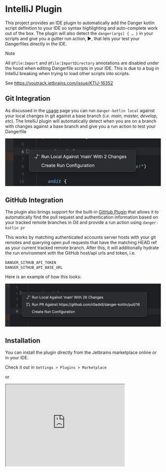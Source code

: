 # IntelliJ Plugin

This project provides an IDE plugin to automatically add the Danger kotlin script definition to your IDE so syntax highlighting and auto-complete work out of the box.
The plugin will also detect the `danger(args) { … }` in your scripts and give you a gutter run action, ▶︎, that lets your test your Dangerfiles directly in the IDE.

> [!NOTE]
> All `@file:Import` and `@file:ImportDirectory` annotations are disabled under the hood when editing Dangerfile scripts
> in your IDE. This is due to a bug in IntelliJ breaking when trying to load other scripts into scripts.
>
> See https://youtrack.jetbrains.com/issue/KTIJ-16352

## Git Integration
As discussed in the [usage][] page you can run `danger-kotlin local` against your local changes in git against a base branch (_i.e. main, master, develop, etc_). The
IntelliJ plugin will automatically detect when you are on a branch with changes against a base branch and give you a run action to test your Dangerfile

![](assets/ijp-local-example.png)

## GitHub Integration
The plugin also brings support for the built-in [GitHub Plugin][] that allows it to automatically find the pull request
and authentication information based on your tracked remote branches in Git and provide a run action using `danger-kotlin pr`

This works by matching authenticated accounts server hosts with your git remotes and querying open pull requests that have
the matching HEAD ref as your current tracked remote branch. After this, it will additionally hydrate the run environment with the
GitHub host/api urls and token, i.e.

```
DANGER_GITHUB_API_TOKEN
DANGER_GITHUB_API_BASE_URL
```

Here is an example of how this looks:

![](assets/ijp-pr-example.png)

## Installation
You can install the plugin directly from the Jetbrains marketplace online or in your IDE.

Check it out in `Settings > Plugins > Marketplace`

or

<iframe width="384px" height="265px" src="https://plugins.jetbrains.com/embeddable/card/26699"></iframe>

[usage]: usage.md
[GitHub Plugin]: https://plugins.jetbrains.com/plugin/13115-github
